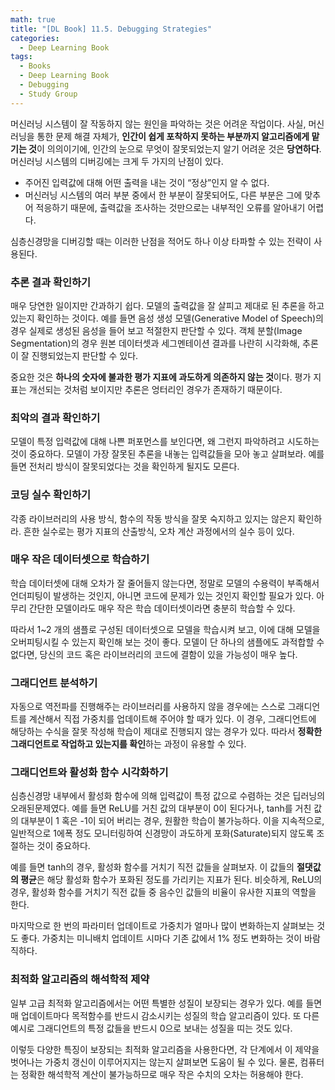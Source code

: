 ```yaml
---
math: true
title: "[DL Book] 11.5. Debugging Strategies"
categories:
  - Deep Learning Book
tags:
  - Books
  - Deep Learning Book
  - Debugging
  - Study Group
---
```


머신러닝 시스템이 잘 작동하지 않는 원인을 파악하는 것은 어려운 작업이다. 사실, 머신러닝을 통한 문제 해결 자체가, **인간이 쉽게 포착하지 못하는 부분까지 알고리즘에게 맡기는 것**이 의의이기에, 인간의 눈으로 무엇이 잘못되었는지 알기 어려운 것은 **당연하다**. 머신러닝 시스템의 디버깅에는 크게 두 가지의 난점이 있다. 

- 주어진 입력값에 대해 어떤 출력을 내는 것이 “정상”인지 알 수 없다.
- 머신러닝 시스템의 여러 부분 중에서 한 부분이 잘못되어도, 다른 부분은 그에 맞추어 적응하기 때문에, 출력값을 조사하는 것만으로는 내부적인 오류를 알아내기 어렵다.

심층신경망을 디버깅할 때는 이러한 난점을 적어도 하나 이상 타파할 수 있는 전략이 사용된다.

### 추론 결과 확인하기

매우 당연한 일이지만 간과하기 쉽다. 모델의 출력값을 잘 살피고 제대로 된 추론을 하고 있는지 확인하는 것이다. 예를 들면 음성 생성 모델(Generative Model of Speech)의 경우 실제로 생성된 음성을 들어 보고 적절한지 판단할 수 있다. 객체 분할(Image Segmentation)의 경우 원본 데이터셋과 세그멘테이션 결과를 나란히 시각화해, 추론이 잘 진행되었는지 판단할 수 있다.

중요한 것은 **하나의 숫자에 불과한 평가 지표에 과도하게 의존하지 않는 것**이다. 평가 지표는 개선되는 것처럼 보이지만 추론은 엉터리인 경우가 존재하기 때문이다.

### 최악의 결과 확인하기

모델이 특정 입력값에 대해 나쁜 퍼포먼스를 보인다면, 왜 그런지 파악하려고 시도하는 것이 중요하다. 모델이 가장 잘못된 추론을 내놓는 입력값들을 모아 놓고 살펴보라. 예를 들면 전처리 방식이 잘못되었다는 것을 확인하게 될지도 모른다.

### 코딩 실수 확인하기

각종 라이브러리의 사용 방식, 함수의 작동 방식을 잘못 숙지하고 있지는 않은지 확인하라. 흔한 실수로는 평가 지표의 산출방식, 오차 계산 과정에서의 실수 등이 있다.

### 매우 작은 데이터셋으로 학습하기

학습 데이터셋에 대해 오차가 잘 줄어들지 않는다면, 정말로 모델의 수용력이 부족해서 언더피팅이 발생하는 것인지, 아니면 코드에 문제가 있는 것인지 확인할 필요가 있다. 아무리 간단한 모델이라도 매우 작은 학습 데이터셋이라면 충분히 학습할 수 있다.

따라서 1~2 개의 샘플로 구성된 데이터셋으로 모델을 학습시켜 보고, 이에 대해 모델을 오버피팅시킬 수 있는지 확인해 보는 것이 좋다. 모델이 단 하나의 샘플에도 과적합할 수 없다면, 당신의 코드 혹은 라이브러리의 코드에 결함이 있을 가능성이 매우 높다.

### 그래디언트 분석하기

자동으로 역전파를 진행해주는 라이브러리를 사용하지 않을 경우에는 스스로 그래디언트를 계산해서 직접 가중치를 업데이트해 주어야 할 때가 있다. 이 경우, 그래디언트에 해당하는 수식을 잘못 작성해 학습이 제대로 진행되지 않는 경우가 있다. 따라서 **정확한 그래디언트로 작업하고 있는지를 확인**하는 과정이 유용할 수 있다.

### 그래디언트와 활성화 함수 시각화하기

심층신경망 내부에서 활성화 함수에 의해 입력값이 특정 값으로 수렴하는 것은 딥러닝의 오래된문제였다. 예를 들면 ReLU를 거친 값의 대부분이 0이 된다거나, tanh를 거친 값의 대부분이 1 혹은 -1이 되어 버리는 경우, 원활한 학습이 불가능하다. 이을 지속적으로, 일반적으로 1에폭 정도 모니터링하여 신경망이 과도하게 포화(Saturate)되지 않도록 조절하는 것이 중요하다. 

예를 들면 tanh의 경우, 활성화 함수를 거치기 직전 값들을 살펴보자. 이 값들의 **절댓값의 평균**은 해당 활성화 함수가 포화된 정도를 가리키는 지표가 된다. 비슷하게, ReLU의 경우, 활성화 함수를 거치기 직전 값들 중 음수인 값들의 비율이 유사한 지표의 역할을 한다.

마지막으로 한 번의 파라미터 업데이트로 가중치가 얼마나 많이 변화하는지 살펴보는 것도 좋다. 가중치는 미니배치 업데이트 시마다 기존 값에서 1% 정도 변화하는 것이 바람직하다.

### 최적화 알고리즘의 해석학적 제약

일부 고급 최적화 알고리즘에서는 어떤 특별한 성질이 보장되는 경우가 있다. 예를 들면 매 업데이트마다 목적함수를 반드시 감소시키는 성질의 학습 알고리즘이 있다. 또 다른 예시로 그래디언트의 특정 값들을 반드시 0으로 보내는 성질을 띠는 것도 있다.

이렇듯 다양한 특징이 보장되는 최적화 알고리즘을 사용한다면, 각 단계에서 이 제약을 벗어나는 가중치 갱신이 이루어지지는 않는지 살펴보면 도움이 될 수 있다. 물론, 컴퓨터는 정확한 해석학적 계산이 불가능하므로 매우 작은 수치의 오차는 허용해야 한다.